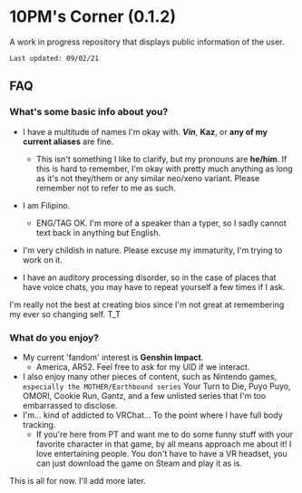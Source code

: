 # 10PM's Corner (0.1.2)
A work in progress repository that displays public information of the user.


`Last updated: 09/02/21`

## FAQ
   ### What's some basic info about you?
 - I have a multitude of names I'm okay with. **_Vin_**, **Kaz**, or **any of my current aliases** are fine.
     - This isn't something I like to clarify, but my pronouns are **he/him**. If this is hard to remember, I'm okay with pretty much anything as long as it's not they/them or any similar neo/xeno variant. Please remember not to refer to me as such.


 - I am Filipino.
     - ENG/TAG OK. I'm more of a speaker than a typer, so I sadly cannot text back in anything but English.

 - I'm very childish in nature. Please excuse my immaturity, I'm trying to work on it.
 - I have an auditory processing disorder, so in the case of places that have voice chats, you may have to repeat yourself a few times if I ask.

I'm really not the best at creating bios since I'm not great at remembering my ever so changing self. T_T
### What do you enjoy?
 - My current 'fandom' interest is **Genshin Impact**.
     - America, AR52. Feel free to ask for my UID if we interact.
- I also enjoy many other pieces of content, such as Nintendo games, `especially the MOTHER/Earthbound series` Your Turn to Die, Puyo Puyo, OMORI, Cookie Run, Gantz, and a few unlisted series that I'm too embarrassed to disclose.
- I'm... kind of addicted to VRChat... To the point where I have full body tracking.
     - If you're here from PT and want me to do some funny stuff with your favorite character in that game, by all means approach me about it! I love entertaining people. You don't have to have a VR headset, you can just download the game on Steam and play it as is.

This is all for now. I'll add more later.
